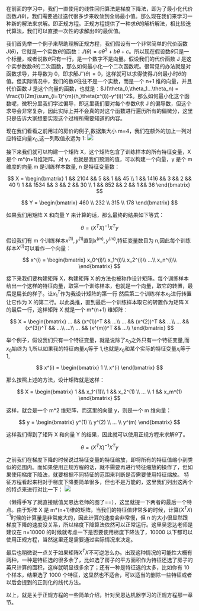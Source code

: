在前面的学习中，我们一直使用的线性回归算法是梯度下降法，即为了最小化代价函数$J(\theta)$，我们需要通过迭代很多步来收敛到全局最小值。那么现在我们来学习一种新的解法来求解。即正规方程。正规方程提供了一种求$\theta$的解析解法，相比较迭代算法，我们可以直接一次性的求解出$\theta$的最优值。

我们首先举一个例子来帮助理解正规方程，我们假设有一个非常简单的代价函数$J(\theta)$，它就是一个实数$\theta$的函数：$J(\theta) = a\theta^2+b\theta+c$。所以现在假设数$\theta$只是一个标量，或者说数$\theta$只有一行，是一个数字不是向量。假设我们的代价函数 J 是这个实参数数$\theta$的二次函数，那么如何最小化一个二次函数呢。很常见的办法就是对函数求导，并导数为 0，即求解$J''(\theta)=0$，这样就可以求得使得$J(\theta)$最小时$\theta$的值。但实际情况中，我们的数$\theta$往往不是一个实数，而是一个 n+1 维的向量，并且代价函数 J 是这个向量的函数，也就是：$J(\theta_0,\theta_1...\theta_n) = \frac{1}{2m}\sum_{i=1}^{m}(h_\theta(x^(i))-y^(i))^2$。那么如何最小化这个函数呢，微积分里我们学过偏导，即这里我们要对每个参数$\theta$求 J 的偏导数，但这个求导会非常复杂，因此实际上并不会真的对这个函数进行遍历所有的偏微分，这里只是告诉大家想要实现这个过程所需要知道的内容。

现在我们看看之前用过的房价的例子,数据集大小 m=4，我们在额外的加上一列对应特征向量$x_0$,这一列取值永远为 1:
![](https://upload-images.jianshu.io/upload_images/1537405-288583a100fc47f8.png?imageMogr2/auto-orient/strip%7CimageView2/2/w/1240)

接下来我们就可以构建一个矩阵 X，这个矩阵包含了训练样本的所有特征变量，X 是个 m\*(n+1)维矩阵。对 y，也就是我们预测的值，可以构建一个向量，y 是个 m 维度的向量.m 是训练样本数量, n 是特征变量数：

$$
X = \begin{bmatrix}
    1 && 2104 && 5 && 1 && 45 \\
    1 && 1416 && 3 && 2 && 40 \\
    1 && 1534 && 3 && 2 && 30 \\
    1 && 852 && 2 && 1 && 36
    \end{bmatrix}
$$

$$
Y = \begin{bmatrix}
    460 \\
    232 \\
    315 \\
    178
    \end{bmatrix}
$$

如果我们用矩阵 X 和向量 Y 来计算的话，那么最终的结果如下等式：

$$
\theta = (X^TX)^{-1} X^Ty
$$

假设我们有 m 个训练样本$x^(1),y^(1)$直到$x^(m),y^(m)$,特征变量数目为 n,因此每个训练样本$X^(i)$可以看作一个向量：

$$
x^(i) = \begin{bmatrix}
        x_0^(i)\\
        x_1^(i)\\
        x_2^(i)\\
        ...\\
        x_n^(i)\\
        \end{bmatrix}
$$

接下来我们要构建矩阵 X，构建矩阵 X 的方法也被称作设计矩阵。每个训练样本给出一个这样的特征向量，取第一个训练样本，也就是一个向量，取它的转置，最后是扁长的样子。让$x_1^T$作为我设计矩阵的第一行 然后第二个训练样本$x_2$进行转置 让它作为 X 的第二行。以此类推，直到最后一个训练样本取它的转置作为矩阵 X 的最后一行，这样矩阵 X 就是一个 m\*(n+1) 维矩阵：

$$
X = \begin{bmatrix}
    ... &&  (x^(1))^T && ...\\
    ... &&  (x^(2))^T && ...\\
    ... &&  (x^(3))^T && ...\\
    ...\\
    ... &&  (x^(m))^T && ...\\
    \end{bmatrix}
$$

举个例子，假设我们只有一个特征变量，就是说除了$x_0$之外只有一个特征变量,而$x_0$始终为 1,所以如果我的特征向量$x_i$等于 1,也就是$x_0$和某个实际的特征变量$x_i$等于 1,

$$
x^(i) = \begin{bmatrix}
        1 \\
        x^(i)
        \end{bmatrix}
$$

那么按照上述的方法，设计矩阵就是这样：

$$
X = \begin{bmatrix}
        1 && x_1^(1)\\
        1 && x_2^(1) \\
        ... \\
        1 && x_m^(1)
    \end{bmatrix}
$$

这样，就会是一个 m\*2 维矩阵，而这里的向量 y，则是一个 m 维向量：

$$
y = \begin{bmatrix}
        y^(1) \\
        y^(2) \\
        ... \\
        y^(m)
    \end{bmatrix}
$$

这样我们得到了矩阵 X 和向量 Y 的结果，因此就可以使用正规方程来求解$\theta$了。

$$
\theta = (X^TX)^{-1} X^Ty
$$

之前我们在梯度下降的时候说过特征变量的特征缩放，即将所有的特征值缩小到类似的范围内。而如果使用正规方程的话，就不需要再进行特征缩放的操作了，但如果使用梯度下降法，就要根据不同特征的范围来判断是否需要使用特征缩放。
特征方程看起来相对于梯度下降要简单很多，但也不是万能的，这里我们列出这两个的特点来进行对比一下：
![][1]

（懒得手写了就直接赋值吴恩达老师的图了==），这里就提一下两者的最后一个特点。由于矩阵 X 是 m\*(n+1)维的矩阵，当我们的特征值非常多的时候，计算$(X^TX)^{-1}$时候的计算量是非常庞大的，因此计算的速度会非常慢，但 n 的大小很显然跟梯度下降的速度没关系，所以梯度下降算法依然可以正常运行。这里吴恩达老师是建议在 n=10000 的时候就考虑一下是否要使用梯度下降法了，10000 以下都可以使用正规方程，当然这里还是需要通过实际情况来决定。

最后也稍微说一点关于如果矩阵$X^TX$不可逆怎么办。出现这种情况的可能性大概有两种，一种是特征选的很多余了，比如选了房子的平方面积作为特征还选了房子的英尺计算的面积，这样就明显很多余了；还有一种是特征选的太多，比如你有 10 个样本，结果选了 1000 个特征，这显然也不适合，可以适当的删除一些特征或者以后会提到的正则化的线代方法。

以上，就是关于正规方程的一些简单介绍，针对吴恩达机器学习的正规方程那一章节。

[1]: https://leafw-blog-pic.oss-cn-hangzhou.aliyuncs.com/%E6%AD%A3%E8%A7%84.png
